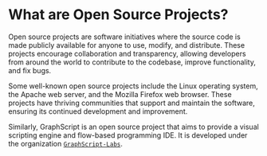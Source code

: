# What are Open Source Projects?

Open source projects are software initiatives where the source code is made publicly available for anyone to use, modify, and distribute. These projects encourage collaboration and transparency, allowing developers from around the world to contribute to the codebase, improve functionality, and fix bugs.

Some well-known open source projects include the Linux operating system, the Apache web server, and the Mozilla Firefox web browser. These projects have thriving communities that support and maintain the software, ensuring its continued development and improvement.

Similarly, GraphScript is an open source project that aims to provide a visual scripting engine and flow-based programming IDE. It is developed under the organization [`GraphScript-Labs`](https://github.com/GraphScript-Labs).

